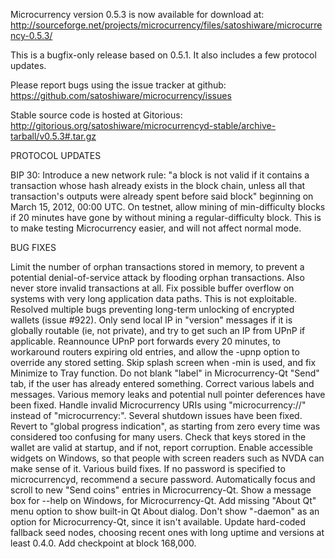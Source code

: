 Microcurrency version 0.5.3 is now available for download at:
http://sourceforge.net/projects/microcurrency/files/satoshiware/microcurrency-0.5.3/

This is a bugfix-only release based on 0.5.1.
It also includes a few protocol updates.

Please report bugs using the issue tracker at github:
https://github.com/satoshiware/microcurrency/issues

Stable source code is hosted at Gitorious:
http://gitorious.org/satoshiware/microcurrencyd-stable/archive-tarball/v0.5.3#.tar.gz

PROTOCOL UPDATES

BIP 30: Introduce a new network rule: "a block is not valid if it contains a transaction whose hash already exists in the block chain, unless all that transaction's outputs were already spent before said block" beginning on March 15, 2012, 00:00 UTC.
On testnet, allow mining of min-difficulty blocks if 20 minutes have gone by without mining a regular-difficulty block. This is to make testing Microcurrency easier, and will not affect normal mode.

BUG FIXES

Limit the number of orphan transactions stored in memory, to prevent a potential denial-of-service attack by flooding orphan transactions. Also never store invalid transactions at all.
Fix possible buffer overflow on systems with very long application data paths. This is not exploitable.
Resolved multiple bugs preventing long-term unlocking of encrypted wallets
(issue #922).
Only send local IP in "version" messages if it is globally routable (ie, not private), and try to get such an IP from UPnP if applicable.
Reannounce UPnP port forwards every 20 minutes, to workaround routers expiring old entries, and allow the -upnp option to override any stored setting.
Skip splash screen when -min is used, and fix Minimize to Tray function.
Do not blank "label" in Microcurrency-Qt "Send" tab, if the user has already entered something.
Correct various labels and messages.
Various memory leaks and potential null pointer deferences have been fixed.
Handle invalid Microcurrency URIs using "microcurrency://" instead of "microcurrency:".
Several shutdown issues have been fixed.
Revert to "global progress indication", as starting from zero every time was considered too confusing for many users.
Check that keys stored in the wallet are valid at startup, and if not, report corruption.
Enable accessible widgets on Windows, so that people with screen readers such as NVDA can make sense of it.
Various build fixes.
If no password is specified to microcurrencyd, recommend a secure password.
Automatically focus and scroll to new "Send coins" entries in Microcurrency-Qt.
Show a message box for --help on Windows, for Microcurrency-Qt.
Add missing "About Qt" menu option to show built-in Qt About dialog.
Don't show "-daemon" as an option for Microcurrency-Qt, since it isn't available.
Update hard-coded fallback seed nodes, choosing recent ones with long uptime and versions at least 0.4.0.
Add checkpoint at block 168,000.
